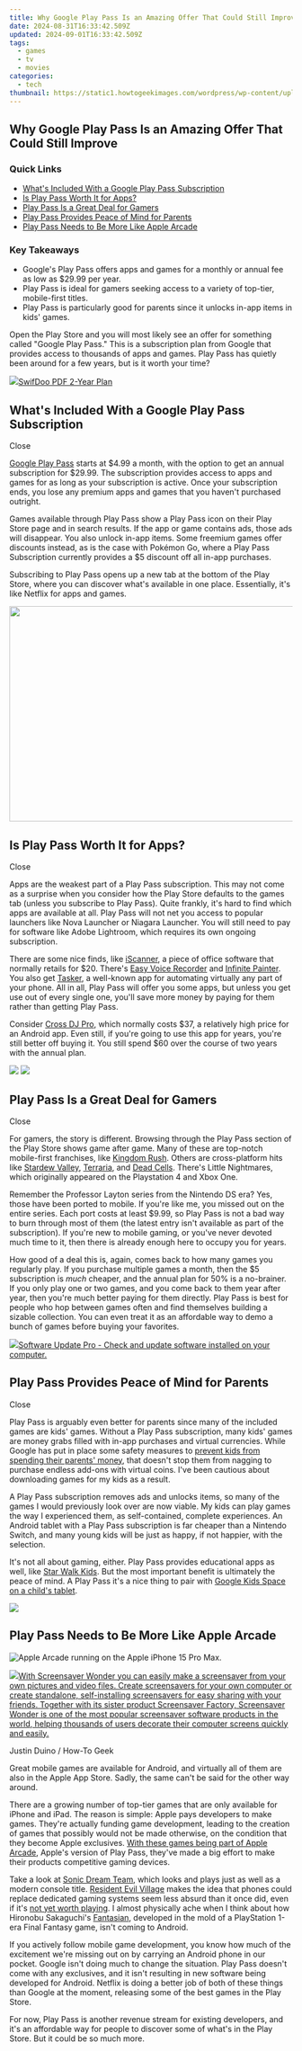 ```yaml
---
title: Why Google Play Pass Is an Amazing Offer That Could Still Improve
date: 2024-08-31T16:33:42.509Z
updated: 2024-09-01T16:33:42.509Z
tags:
  - games
  - tv
  - movies
categories:
  - tech
thumbnail: https://static1.howtogeekimages.com/wordpress/wp-content/uploads/2024/04/google-play-pass-on-a-smartphone-screen-1.jpg
---
```


## Why Google Play Pass Is an Amazing Offer That Could Still Improve

### Quick Links

* [What's Included With a Google Play Pass Subscription](https://blog-min.techidaily.com/how-to-repair-corrupt-excel-2010-workbook-by-stellar-guide/)
* [​Is Play Pass Worth It for Apps?](https://fake-location.techidaily.com/methods-to-change-gps-location-on-samsung-galaxy-s23-drfone-by-drfone-virtual-android/)
* [Play Pass Is a Great Deal for Gamers](https://tech-renaissance.techidaily.com/top-rated-wifi-signal-boosters-in-2/)
* [Play Pass Provides Peace of Mind for Parents](https://ios-unlock.techidaily.com/passfab-apple-iphone-12-pro-backup-unlocker-top-4-alternatives-by-drfone-ios/)
* [Play Pass Needs to Be More Like Apple Arcade](https://facebook-video-content.techidaily.com/updated-in-2024-innovate-or-stagnate-the-must-know-fb-ad-trends-for-24/)

### Key Takeaways

* Google's Play Pass offers apps and games for a monthly or annual fee as low as $29.99 per year.
* Play Pass is ideal for gamers seeking access to a variety of top-tier, mobile-first titles.
* Play Pass is particularly good for parents since it unlocks in-app items in kids' games.

 Open the Play Store and you will most likely see an offer for something called "Google Play Pass." This is a subscription plan from Google that provides access to thousands of apps and games. Play Pass has quietly been around for a few years, but is it worth your time?

<!-- affiliate ads begin -->
<a href="https://purchase.swifdoo.com/order/checkout.php?PRODS=40002580&QTY=1&AFFILIATE=108875&CART=1"><img src="https://secure.avangate.com/images/merchant/8b932759a5a04ddb34bf79e3f9072e4b/products/3_Product%20box%20white-1024x1024.png" border="0">SwifDoo PDF 2-Year Plan</a>
<!-- affiliate ads end -->
##  What's Included With a Google Play Pass Subscription

Close 

[Google Play Pass](https://facebook-video-content.techidaily.com/new-expert-strategies-for-configuring-and-assessing-fbs-instream-ads/) starts at $4.99 a month, with the option to get an annual subscription for $29.99\. The subscription provides access to apps and games for as long as your subscription is active. Once your subscription ends, you lose any premium apps and games that you haven't purchased outright.

 Games available through Play Pass show a Play Pass icon on their Play Store page and in search results. If the app or game contains ads, those ads will disappear. You also unlock in-app items. Some freemium games offer discounts instead, as is the case with Pokémon Go, where a Play Pass Subscription currently provides a $5 discount off all in-app purchases.

 Subscribing to Play Pass opens up a new tab at the bottom of the Play Store, where you can discover what's available in one place. Essentially, it's like Netflix for apps and games.

<!-- affiliate ads begin -->
<a href="https://ship7com.pxf.io/c/5597632/1509856/17634" target="_top" id="1509856"><img src="//a.impactradius-go.com/display-ad/17634-1509856" border="0" alt="" width="730" height="383"/></a>
<!-- affiliate ads end -->
##  ​Is Play Pass Worth It for Apps?

Close 

 Apps are the weakest part of a Play Pass subscription. This may not come as a surprise when you consider how the Play Store defaults to the games tab (unless you subscribe to Play Pass). Quite frankly, it's hard to find which apps are available at all. Play Pass will not net you access to popular launchers like Nova Launcher or Niagara Launcher. You will still need to pay for software like Adobe Lightroom, which requires its own ongoing subscription.

 There are some nice finds, like [iScanner](https://www.anrdoezrs.net/links/3607085/type/dlg/sid/UUhtgUeUpU2002659/https://play.google.com/store/apps/details?id=com.bpmobile.iscanner.pdf), a piece of office software that normally retails for $20\. There's [Easy Voice Recorder](https://www.anrdoezrs.net/links/3607085/type/dlg/sid/UUhtgUeUpU2002659/https://play.google.com/store/apps/details?id=com.coffeebeanventures.easyvoicerecorder) and [Infinite Painter](https://www.anrdoezrs.net/links/3607085/type/dlg/sid/UUhtgUeUpU2002659/https://play.google.com/store/apps/details?id=com.brakefield.painter). You also get [Tasker](https://www.anrdoezrs.net/links/3607085/type/dlg/sid/UUhtgUeUpU2002659/https://play.google.com/store/apps/details?id=net.dinglisch.android.taskerm), a well-known app for automating virtually any part of your phone. All in all, Play Pass will offer you some apps, but unless you get use out of every single one, you'll save more money by paying for them rather than getting Play Pass.

 Consider [Cross DJ Pro](https://www.anrdoezrs.net/links/3607085/type/dlg/sid/UUhtgUeUpU2002659/https://play.google.com/store/apps/details?id=com.mixvibes.crossdjapp), which normally costs $37, a relatively high price for an Android app. Even still, if you're going to use this app for years, you're still better off buying it. You still spend $60 over the course of two years with the annual plan.

<!-- affiliate ads begin -->
<a href="https://shop.manycam.com/order/checkout.php?PRODS=17727588&QTY=1&AFFILIATE=108875&CART=1"><img src="https://secure.avangate.com/images/merchant/8230bea7d54bcdf99cdfe85cb07313d5/mcaffbanner600x500.png" border="0"></a>
<a href="https://shop.manycam.com/order/checkout.php?PRODS=17727588&QTY=1&AFFILIATE=108875&CART=1"><img src="https://secure.avangate.com/images/merchant/8230bea7d54bcdf99cdfe85cb07313d5/Affiliates_300x250px_valentinesday.png" border="0"></a>
<!-- affiliate ads end -->
##  Play Pass Is a Great Deal for Gamers

Close 

 For gamers, the story is different. Browsing through the Play Pass section of the Play Store shows game after game. Many of these are top-notch mobile-first franchises, like [Kingdom Rush](https://www.anrdoezrs.net/links/3607085/type/dlg/sid/UUhtgUeUpU2002659/https://play.google.com/store/apps/details?id=com.ironhidegames.android.kingdomrush). Others are cross-platform hits like [Stardew Valley](https://www.anrdoezrs.net/links/3607085/type/dlg/sid/UUhtgUeUpU2002659/https://play.google.com/store/apps/details?id=com.chucklefish.stardewvalley), [Terraria](https://www.anrdoezrs.net/links/3607085/type/dlg/sid/UUhtgUeUpU2002659/https://play.google.com/store/apps/details?id=com.and.games505.TerrariaPaid), and [Dead Cells](https://www.anrdoezrs.net/links/3607085/type/dlg/sid/UUhtgUeUpU2002659/https://play.google.com/store/apps/details?id=com.playdigious.deadcells.mobile). There's Little Nightmares, which originally appeared on the Playstation 4 and Xbox One.

 Remember the Professor Layton series from the Nintendo DS era? Yes, those have been ported to mobile. If you're like me, you missed out on the entire series. Each port costs at least $9.99, so Play Pass is not a bad way to burn through most of them (the latest entry isn't available as part of the subscription). If you're new to mobile gaming, or you've never devoted much time to it, then there is already enough here to occupy you for years.

 How good of a deal this is, again, comes back to how many games you regularly play. If you purchase multiple games a month, then the $5 subscription is _much_ cheaper, and the annual plan for 50% is a no-brainer. If you only play one or two games, and you come back to them year after year, then you're much better paying for them directly. Play Pass is best for people who hop between games often and find themselves building a sizable collection. You can even treat it as an affordable way to demo a bunch of games before buying your favorites.

<!-- affiliate ads begin -->
<a href="https://order.glarysoft.com/order/checkout.php?PRODS=4691139&QTY=1&AFFILIATE=108875&CART=1"><img src="https://secure.avangate.com/images/merchant/6734fa703f6633ab896eecbdfad8953a/products/SU-200-1.png" border="0">Software Update Pro - Check and update software installed on your computer. </a>
<!-- affiliate ads end -->
##  Play Pass Provides Peace of Mind for Parents

Close 

 Play Pass is arguably even better for parents since many of the included games are kids' games. Without a Play Pass subscription, many kids' games are money grabs filled with in-app purchases and virtual currencies. While Google has put in place some safety measures to [prevent kids from spending their parents' money](https://tech-haven.techidaily.com/1722102699593-why-chatgpt-plus-is-your-next-big-leap-discover-9-key-motivators/), that doesn't stop them from nagging to purchase endless add-ons with virtual coins. I've been cautious about downloading games for my kids as a result.

 A Play Pass subscription removes ads and unlocks items, so many of the games I would previously look over are now viable. My kids can play games the way I experienced them, as self-contained, complete experiences. An Android tablet with a Play Pass subscription is far cheaper than a Nintendo Switch, and many young kids will be just as happy, if not happier, with the selection.

 It's not all about gaming, either. Play Pass provides educational apps as well, like [Star Walk Kids](https://www.anrdoezrs.net/links/3607085/type/dlg/sid/UUhtgUeUpU2002659/https://play.google.com/store/apps/details?id=com.vitotechnology.StarWalkKids). But the most important benefit is ultimately the peace of mind. A Play Pass it's a nice thing to pair with [Google Kids Space on a child's tablet](https://hardware-tips.techidaily.com/expert-insights-on-hardware-by-toms-tech-hub/).

<!-- affiliate ads begin -->
<a href="https://shop.copernic.com/order/checkout.php?PRODS=41033091&QTY=1&AFFILIATE=108875&CART=1"><img src="https://secure.2checkout.com/images/merchant/8d30aa96e72440759f74bd2306c1fa3d/Copernic-2023-Affiliate-728x90-Advanced.png" border="0"></a>
<!-- affiliate ads end -->
##  Play Pass Needs to Be More Like Apple Arcade

![Apple Arcade running on the Apple iPhone 15 Pro Max.](https://static1.howtogeekimages.com/wordpress/wp-content/uploads/2023/10/53226890052_332a7b0738_o.jpg) 

<!-- affiliate ads begin -->
<a href="https://secure.2checkout.com/order/checkout.php?PRODS=195080&QTY=1&AFFILIATE=108875&CART=1"><img src="https://www.blumentals.net/scrwonder/images/screensaver-software.png" border="0">With Screensaver Wonder you can easily make a screensaver from your own pictures and video files. Create screensavers for your own computer or create standalone, self-installing screensavers for easy sharing with your friends. Together with its sister product Screensaver Factory, Screensaver Wonder is one of the most popular screensaver software products in the world, helping thousands of users decorate their computer screens quickly and easily.</a>
<!-- affiliate ads end -->
Justin Duino / How-To Geek

 Great mobile games are available for Android, and virtually all of them are also in the Apple App Store. Sadly, the same can't be said for the other way around.

 There are a growing number of top-tier games that are only available for iPhone and iPad. The reason is simple: Apple pays developers to make games. They're actually funding game development, leading to the creation of games that possibly would not be made otherwise, on the condition that they become Apple exclusives. [With these games being part of Apple Arcade](https://snapchat-videos.techidaily.com/updated-2024-approved-how-to-create-snapchat-lenses-easily-2-methods/), Apple's version of Play Pass, they've made a big effort to make their products competitive gaming devices.

 Take a look at [Sonic Dream Team](https://apps.apple.com/us/app/sonic-dream-team/id1609094795), which looks and plays just as well as a modern console title. [Resident Evil Village](https://apps.apple.com/us/app/resident-evil-village/id6450980545) makes the idea that phones could replace dedicated gaming systems seem less absurd than it once did, even if it's [not yet worth playing](https://facebook-video-footage.techidaily.com/new-2024-approved-conquer-small-screen-navigate-through-these-best-free-and-online-downloader-tools/). I almost physically ache when I think about how Hironobu Sakaguchi's [Fantasian](https://apps.apple.com/us/app/fantasian/id1517339045), developed in the mold of a PlayStation 1-era Final Fantasy game, isn't coming to Android.

 If you actively follow mobile game development, you know how much of the excitement we're missing out on by carrying an Android phone in our pocket. Google isn't doing much to change the situation. Play Pass doesn't come with any exclusives, and it isn't resulting in new software being developed for Android. Netflix is doing a better job of both of these things than Google at the moment, releasing some of the best games in the Play Store.

 For now, Play Pass is another revenue stream for existing developers, and it's an affordable way for people to discover some of what's in the Play Store. But it could be so much more.

<ins class="adsbygoogle"
     style="display:block"
     data-ad-format="autorelaxed"
     data-ad-client="ca-pub-7571918770474297"
     data-ad-slot="1223367746"></ins>



<ins class="adsbygoogle"
     style="display:block"
     data-ad-client="ca-pub-7571918770474297"
     data-ad-slot="8358498916"
     data-ad-format="auto"
     data-full-width-responsive="true"></ins>


